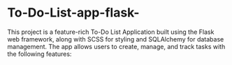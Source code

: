 # To-Do-List-app-flask-
This project is a feature-rich To-Do List Application built using the Flask web framework, along with SCSS for styling and SQLAlchemy for database management. The app allows users to create, manage, and track tasks with the following features:
